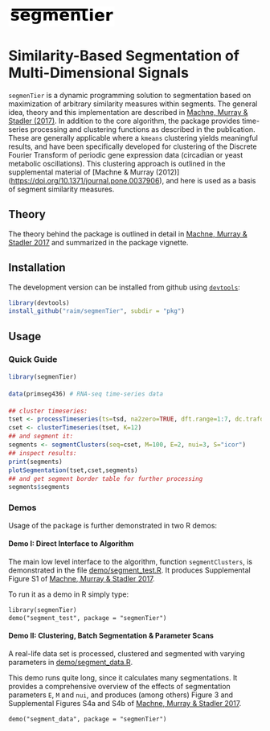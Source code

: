 ![segmenTier](doc/logo.png) 

# Similarity-Based Segmentation of Multi-Dimensional Signals

`segmenTier` is a dynamic programming solution to segmentation based
 on maximization of arbitrary similarity measures within segments.
 The general idea, theory and this implementation are described in
 [Machne, Murray & Stadler (2017)](http://www.nature.com/articles/s41598-017-12401-8).
 In addition to the core algorithm, the package provides time-series
 processing and clustering functions as described in the
 publication. These are generally applicable where a `kmeans`
 clustering yields meaningful results, and have been specifically
 developed for clustering of the Discrete Fourier Transform of
 periodic gene expression data (circadian or yeast metabolic
 oscillations). This clustering approach is outlined in the
 supplemental material of [Machne & Murray (2012)]
 (https://doi.org/10.1371/journal.pone.0037906), and here is used as a
 basis of segment similarity measures.

## Theory


The theory behind the package is outlined in detail in
[Machne, Murray & Stadler 2017](http://www.nature.com/articles/s41598-017-12401-8) and summarized in the package vignette.

## Installation

The development version can be installed from github using
[`devtools`](https://cran.r-project.org/package=devtools):

```R
library(devtools)
install_github("raim/segmenTier", subdir = "pkg")
```

## Usage

### Quick Guide

```R
library(segmenTier)

data(primseg436) # RNA-seq time-series data

## cluster timeseries:
tset <- processTimeseries(ts=tsd, na2zero=TRUE, dft.range=1:7, dc.trafo="ash")
cset <- clusterTimeseries(tset, K=12)
## and segment it:
segments <- segmentClusters(seq=cset, M=100, E=2, nui=3, S="icor")
## inspect results:
print(segments)
plotSegmentation(tset,cset,segments)
## and get segment border table for further processing
segments$segments
```

### Demos

Usage of the package is further demonstrated in two R demos:

#### Demo I: Direct Interface to Algorithm

The main low level interface to the algorithm, function
`segmentClusters`, is demonstrated in the file
[demo/segment_test.R](demo/segment_test.R).  It produces Supplemental
Figure S1 of [Machne, Murray & Stadler
2017](http://www.nature.com/articles/s41598-017-12401-8).

To run it as a demo in R simply type:
```
library(segmenTier)
demo("segment_test", package = "segmenTier")
```

#### Demo II: Clustering, Batch Segmentation & Parameter Scans

A real-life data set is processed, clustered and 
segmented with varying parameters in 
[demo/segment_data.R](demo/segment_data.R).

This demo runs quite long, since it calculates many segmentations. It
provides a comprehensive overview of the effects of segmentation
parameters `E`, `M` and `nui`, and produces (among others) Figure 3
and Supplemental Figures S4a and S4b of [Machne, Murray & Stadler
2017](http://www.nature.com/articles/s41598-017-12401-8).

```
demo("segment_data", package = "segmenTier")
```

